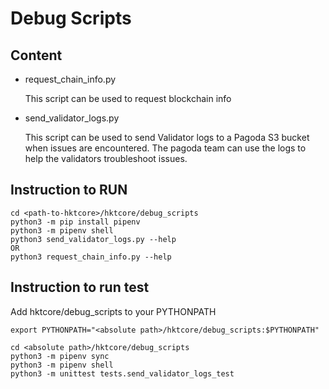 # Debug Scripts
## Content
* request_chain_info.py

  This script can be used to request blockchain info
* send_validator_logs.py


  This script can be used to send Validator logs to a Pagoda  S3 bucket when issues are encountered. The pagoda team can use the logs to help the validators troubleshoot issues.


## Instruction to RUN

  ```
  cd <path-to-hktcore>/hktcore/debug_scripts
  python3 -m pip install pipenv
  python3 -m pipenv shell
  python3 send_validator_logs.py --help
  OR
  python3 request_chain_info.py --help
  ```

## Instruction to run test
Add hktcore/debug_scripts to your PYTHONPATH
```
export PYTHONPATH="<absolute path>/hktcore/debug_scripts:$PYTHONPATH"
```

```
cd <absolute path>/hktcore/debug_scripts
python3 -m pipenv sync
python3 -m pipenv shell
python3 -m unittest tests.send_validator_logs_test 
```


